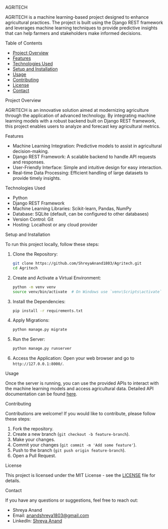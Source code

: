  AGRITECH

AGRITECH is a machine learning-based project designed to enhance agricultural practices. The project is built using the Django REST framework and leverages machine learning techniques to provide predictive insights that can help farmers and stakeholders make informed decisions.

 Table of Contents

- [Project Overview](#project-overview)
- [Features](#features)
- [Technologies Used](#technologies-used)
- [Setup and Installation](#setup-and-installation)
- [Usage](#usage)
- [Contributing](#contributing)
- [License](#license)
- [Contact](#contact)

 Project Overview

AGRITECH is an innovative solution aimed at modernizing agriculture through the application of advanced technology. By integrating machine learning models with a robust backend built on Django REST framework, this project enables users to analyze and forecast key agricultural metrics. 

 Features

- Machine Learning Integration: Predictive models to assist in agricultural decision-making.
- Django REST Framework: A scalable backend to handle API requests and responses.
- User-Friendly Interface: Simple and intuitive design for easy interaction.
- Real-time Data Processing: Efficient handling of large datasets to provide timely insights.

 Technologies Used

- Python
- Django REST Framework
- Machine Learning Libraries: Scikit-learn, Pandas, NumPy
- Database: SQLite (default, can be configured to other databases)
- Version Control: Git
- Hosting: Localhost or any cloud provider

 Setup and Installation

To run this project locally, follow these steps:

1. Clone the Repository:
   ```bash
   git clone https://github.com/ShreyaAnand1803/Agritech.git
   cd Agritech
   ```

2. Create and Activate a Virtual Environment:
   ```bash
   python -m venv venv
   source venv/bin/activate  # On Windows use `venv\Scripts\activate`
   ```

3. Install the Dependencies:
   ```bash
   pip install -r requirements.txt
   ```

4. Apply Migrations:
   ```bash
   python manage.py migrate
   ```

5. Run the Server:
   ```bash
   python manage.py runserver
   ```

6. Access the Application:
   Open your web browser and go to `http://127.0.0.1:8000/`.

Usage

Once the server is running, you can use the provided APIs to interact with the machine learning models and access agricultural data. Detailed API documentation can be found [here](#).

Contributing

Contributions are welcome! If you would like to contribute, please follow these steps:

1. Fork the repository.
2. Create a new branch (`git checkout -b feature-branch`).
3. Make your changes.
4. Commit your changes (`git commit -m 'Add some feature'`).
5. Push to the branch (`git push origin feature-branch`).
6. Open a Pull Request.

 License

This project is licensed under the MIT License - see the [LICENSE](LICENSE) file for details.

 Contact

If you have any questions or suggestions, feel free to reach out:

- Shreya Anand
- Email: anandshreya1803@gmail.com
- LinkedIn: [Shreya Anand](https://www.linkedin.com/in/shreya-anand-32311b292)
